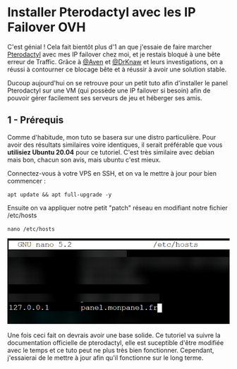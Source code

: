 # Installer Pterodactyl avec les IP Failover OVH

C'est génial !
Cela fait bientôt plus d'1 an que j'essaie de faire marcher [Pterodactyl](https://pterodactyl.io) avec mes IP failover chez moi, et je restais bloqué à une bête erreur de Traffic.
Grâce à [@Aven](https://github.com/Aven678) et [@DrKnaw](https://github.com/DrKnaw) et leurs investigations, on a réussi à contourner ce blocage bête et à réussir à avoir une solution stable.

Ducoup aujourd'hui on se retrouve pour un petit tuto afin d'installer le panel Pterodactyl sur une VM (qui possède une IP failover si besoin) afin de pouvoir gérer facilement ses serveurs de jeu et héberger ses amis.

## 1 - Prérequis

Comme d'habitude, mon tuto se basera sur une distro particulière. Pour avoir des résultats similaires voire identiques, il serait préférable que vous **utilisiez Ubuntu 20.04** pour ce tutoriel. C'est très similaire avec debian mais bon, chacun son avis, mais ubuntu c'est mieux.

Connectez-vous à votre VPS en SSH, et on va le mettre à jour pour bien commencer :

```
apt update && apt full-upgrade -y
```

Ensuite on va appliquer notre petit "patch" réseau en modifiant notre fichier /etc/hosts

```
nano /etc/hosts
```

![Fichier Host Classique](./img/pterodactyl1.png)

Une fois ceci fait on devrais avoir une base solide.
Ce tutoriel va suivre la documentation officielle de pterodactyl, elle est suceptible d'être modifiée avec le temps et ce tuto peut ne plus très bien fonctionner. Cependant, j'essaierai de le mettre à jour afin qu'il fonctionne sur le long terme.

